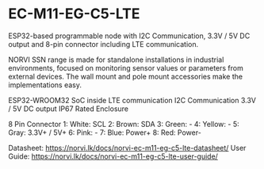 # EC-M11-EG-C5-LTE
ESP32-based programmable node with I2C Communication, 3.3V / 5V DC output and 8-pin connector including LTE communication.

NORVI SSN range is made for standalone installations in industrial environments, focused on monitoring sensor values or parameters from external devices. 
The wall mount and pole mount accessories make the implementations easy.

ESP32-WROOM32 SoC inside
LTE communication
I2C Communication
3.3V / 5V DC output
IP67 Rated Enclosure

8 Pin Connector
1:   White:   SCL
2:   Brown:   SDA
3:   Green:   -
4:   Yellow:  -
5:   Gray:    3.3V+ / 5V+
6:   Pink:    -
7:   Blue:    Power+
8:   Red:     Power-

Datasheet:   https://norvi.lk/docs/norvi-ec-m11-eg-c5-lte-datasheet/
User Guide:  https://norvi.lk/docs/norvi-ec-m11-eg-c5-lte-user-guide/
